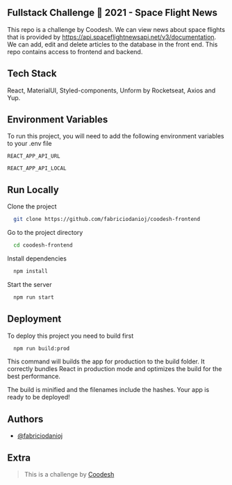 ## Fullstack Challenge 🏅 2021 - Space Flight News

This repo is a challenge by Coodesh. We can view news about space flights that is provided by https://api.spaceflightnewsapi.net/v3/documentation. We can add, edit and delete articles to the database in the front end.
This repo contains access to frontend and backend.

## Tech Stack

React, MaterialUI, Styled-components, Unform by Rocketseat, Axios and Yup.

## Environment Variables

To run this project, you will need to add the following environment variables to your .env file

`REACT_APP_API_URL`

`REACT_APP_API_LOCAL`

## Run Locally

Clone the project

```bash
  git clone https://github.com/fabriciodanioj/coodesh-frontend
```

Go to the project directory

```bash
  cd coodesh-frontend
```

Install dependencies

```bash
  npm install
```

Start the server

```bash
  npm run start
```

## Deployment

To deploy this project you need to build first

```bash
  npm run build:prod
```

This command will builds the app for production to the build folder. It correctly bundles React in production mode and optimizes the build for the best performance.

The build is minified and the filenames include the hashes. Your app is ready to be deployed!

## Authors

- [@fabriciodanioj](https://www.github.com/fabriciodanioj)

## Extra

> This is a challenge by [Coodesh](https://coodesh.com/)

